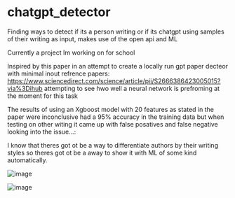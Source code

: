 # chatgpt_detector
Finding ways to detect if its a person writing or if its chatgpt using samples of their writing as input, makes use of the open api and ML

Currently a project Im working on for school

Inspired by this paper in an attempt to create a locally run gpt paper decteor with minimal inout refrence papers:
https://www.sciencedirect.com/science/article/pii/S2666386423005015?via%3Dihub
attempting to see hwo well a neural network is prefroming at the moment for this task

The results of using an Xgboost model with 20 features as stated in the paper were inconclusive had a 95% accuracy in the training data but when testing on other witing it came up with false posatives and false negative looking into the issue...:

I know that theres got ot be a way to differentiate authors by their writing styles so theres got ot be a away to show it with ML of some kind automatically.


![image](https://github.com/DrewThomasson/chatgpt_detector/assets/126999465/91dfdc98-473f-48a7-88c4-eee601f95674)

![image](https://github.com/DrewThomasson/chatgpt_detector/assets/126999465/f3b19ecb-bc8f-45fb-8887-d937cbbcbda6)

